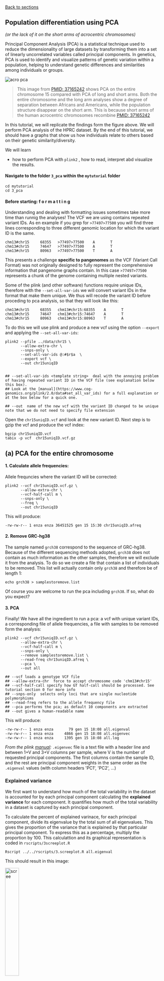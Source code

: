 [Back to sections](/#tutorial-sections)

## Population differentiation using PCA 
_(or the lack of it on the short arms of acrocentric chromosomes)_

Principal Component Analysis (PCA) is a statistical technique used to reduce the dimensionality of large datasets by transforming them into a set of linearly uncorrelated variables called principal components. In genetics, PCA is used to identify and visualize patterns of genetic variation within a population, helping to understand genetic differences and similarities among individuals or groups.


![acro pca](../img/pangenome_pca.png)

> This image from [PMID: 37165242](https://pubmed.ncbi.nlm.nih.gov/37165242/) shows PCA on the entire chromosome 15 compared with PCA of long and short arms. Both the entire chromosome and the long arm analyses show a degree of separation between Africans and Americans, while the population structure disappear on the short arm. This is because short arms of the human acrocentric chromosomes recombine [PMID: 37165242](https://pubmed.ncbi.nlm.nih.gov/37165241/) 


In this tutorial, we will replicate the findings form the figure above. We will perform PCA analysis of the HPRC dataset. By the end of this tutorial, we should have a graphs that show us how individuals relate to others based on their genetic similarity/diversity.

We will learn 
- how to perform PCA with `plink2` , how to read, interpret abd visualize the results.  

#### Navigate to the folder `3_pca` within the `mytutorial` folder 

```shell
cd mytutorial
cd 3_pca
```

#### Before starting: f o r m a t t i n g 

Understanding and dealing with formatting issues sometimes take more time than runnig the analyses! The VCF we are using contains repeated variant IDs. As en example if you grep for `>77497>77500`  you will find three lines corresponding to three different genomic location for which the variant ID is the same. 

```shell
chm13#chr15     68355   >77497>77500    A       T
chm13#chr15     74647   >77497>77500    A       T
chm13#chr15     80963   >77497>77500    T       A
```

This presents a challenge **specific to pangenomes** as the VCF (Variant Call Format) was not originally designed to fully represent the comprehensive information that pangenome graphs contain. In this case `>77497>77500`  represents a chunk of the genome containing multiple nested variants.  

Some of the plink (and other software) functions require unique IDs, therefore with the `--set-all-var-ids` we will convert variant IDs in the format that make them unique. We thus will recode the variant ID before proceding to pca analysis, so that they will look like this: 

```shell
chm13#chr15     68355   chm13#chr15:68355    A       T
chm13#chr15     74647   chm13#chr15:74647    A       T
chm13#chr15     80963   chm13#chr15:80963    T       A
```

To do this we will use plink and produce a new vcf using the option `--export`  and applying the `--set-all-var-ids`: 

```shell
plink2 --pfile ../data/chr15 \
       --allow-extra-chr \
       --snps-only \
       --set-all-var-ids @:#$r$a  \
       --export vcf \
       --out chr15uniqID


## --set-all-var-ids <template string>  deal with the annoying problem of having repeated variant ID in the VCF file (see explanation below this box). 
## Look at the [manual](https://www.cog-genomics.org/plink/2.0/data#set_all_var_ids) for a full explanation or at the box below for a quick one. 

## --out  name of the new vcf with the variant ID changed to be unique note that we do not need to specify file extension 
```

Open the `chr15uniqID.vcf` and look at the new variant ID. Next step is to gzip the vcf and produce the vcf index: 

```shell
bgzip chr15uniqID.vcf 
tabix -p vcf  chr15uniqID.vcf.gz
```

## (a) PCA for the entire chromosome

#### 1. Calculate allele frequencies: 
Allele frequncies where the variant ID will be corrected:

```shell
plink2 --vcf chr15uniqID.vcf.gz \
       --allow-extra-chr \
       --vcf-half-call m \
       --snps-only \
       --freq \
       --out chr15uniqID 
```

This will produce: 
```shell
-rw-rw-r-- 1 enza enza 36451525 gen 15 15:30 chr15uniqID.afreq
```

#### 2. Remove GRC-hg38 
The sample named `grch38` correspond to the sequence of GRC-hg38. Because of the different sequencing methods adopted, `grch38` does not contain as much information as the other samples, therefore we will exclude it from the analysis. To do so we create a file that contain a list of individuals to be removed. This list will actually contain only `grch38`  and therefore be of length 1: 

```shell
echo grch38 > samplestoremove.list

``` 
Of course you are welcome to run the pca including `grch38`. If so, what do you expect? 

#### 3. PCA 
Finally! We have all the ingredient to run a pca: a vcf with unique variant IDs, a corresponding file of allele frequencies, a file with samples to be removed form the analysis: 

```shell 
plink2 --vcf chr15uniqID.vcf.gz \
       --allow-extra-chr \
       --vcf-half-call m \
       --snps-only \
       --remove samplestoremove.list \
       --read-freq chr15uniqID.afreq \
       --pca \
       --out all 

## --vcf loads a genotype VCF file
## --allow-extra-chr  force to accept chromosome code 'chm13#chr15'
## --vcf-half-call specify how GT half-call should be processed. See tutorial section 0 for more info
## --snps-only  selects only loci that are single nucleotide polymorphisms 
## --read-freq refers to the allele frequency file 
## --pca performs the pca; as default 10 components are extracted 
## --out gives a human-readable name 

```
This will produce: 

```shell
-rw-rw-r-- 1 enza enza       79 gen 15 18:08 all.eigenval
-rw-rw-r-- 1 enza enza     4866 gen 15 18:08 all.eigenvec
-rw-rw-r-- 1 enza enza     1395 gen 15 18:08 all.log
```

_From the plink [manual](https://www.cog-genomics.org/plink/2.0/formats#eigenvec):_  `.eigenvec` file is a text file with a header line and between 1+V and 3+V columns per sample, where V is the number of requested principal components. The first columns contain the sample ID, and the rest are principal component weights in the same order as the `.eigenval` values (with column headers 'PC1', 'PC2', ...)

### Explained variance 
We first want to understand how much of the total variability in the dataset is accounted for by each principal component calculating the **explained variance** for each component. It quantifies how much of the total variability in a dataset is captured by each principal component. 

To calculate the percent of explained varinace, for each principal component, divide its eigenvalue by the total sum of all eigenvalues. This gives the proportion of the variance that is explained by that particular principal component. To express this as a percentage, multiply the proportion by 100. This calculattion and its graphical representation is coded in `rscripts/3screeplot.R`

```shell
Rscript ../../rscripts/3.screeplot.R all.eigenval 
```

This should result in this image: 
<!---![scree](../img/all.eigenvalscree.png)--> 
<img src="../img/all.eigenvalscree.png" alt="scree" width="30%"/>

### Scatter Plot 
Next we want to make a scatter plot of the first two components: 

```shell
Rscript  ../../rscripts/3.plotPCA.R all.eigenvec  ../../metadata/hprc.metadata
```
This should result in this image: 
<!--![pca](../img/all.eigenvec.pca.png)---> 
<img src="../img/all.eigenvec.pca.png" alt="pca" width="60%"/>


## (b) PCA for the p-arm and the q-arm 

Now try by yourself to implement pca only for the p-arm or the q-arm of the chromosome to see if there is a change. 
From this list of [centromeres coordinates](https://github.com/pangenome/chromosome_communities/blob/main/data/chm13.centromeres.approximate.bed) we can learn that for chr 15 the centromere is approximately between 15,412,039 bp and 17,709,803 bp. 

Our vcf spans variants from position 410 to 99,753,074: 

```shell

zcat chr15uniqID.vcf.gz | grep -v '##' | cut -f1,2  | head -2 
#CHROM  POS
chm13#chr15     410

zcat chr15uniqID.vcf.gz | grep -v '##' | cut -f1,2  | tail  -1 
chm13#chr15     99753074
```

#### <img src="../img/faq.jpg" alt="icon" width="50"/> How would you do it? 

We can make two sub-vcfs each containing only markers from the q-arm or the q-arm  using `bcftools`:  

```shell 
bcftools view -r chm13#chr15:17709803-99753074 -O z  -o q-arm.vcf.gz chr15uniqID.vcf.gz 

# -r specifies the genomic regioon 
# -O z produced a gzipped file 
# -o gives the output name 
# chr15uniqID.vcf.gz is teh starting vcf 
```

After producing the vcf we produce its index using tabix: 
```shell 
tabix -p vcf p-arm.vcf.gz
```

Similarly for the p-arm: 
```shell 
bcftools view -r  -r chm13#chr15:0-15412039 -O z  -o p-arm.vcf.gz chr15uniqID.vcf.gz 
tabix -p vcf p-arm.vcf.gz
```

Or you can use this already-made vcf for the p-arm: 
```shell
/home/genomics/workshop_materials/population_genomics/chr15.confident.SNPs.pArm.vcf.gz
```

Now repeat the PCA with plink: 
```shell
 
 plink2 --vcf q-arm.vcf.gz\
        --allow-extra-chr \
        --vcf-half-call m  \
        --snps-only \
        --remove samplestoremove.list \
        --read-freq chr15uniqID.afreq \
        --pca \
        --out q-arm

plink2 --vcf p-arm.vcf.gz \
        --allow-extra-chr \
        --vcf-half-call m \
        --snps-only \
        --rm-dup exclude-mismatch \
        --remove samplestoremove.list \
        --read-freq chr15uniqID.afreq \
        --pca \
        --out p-arm
```


And the plotting: 
```shell
Rscript  ../../rscripts/3.plotPCA.R p-arm.eigenvec  ../../metadata/hprc.metadata

Rscript  ../../rscripts/3.plotPCA.R q-arm.eigenvec  ../../metadata/hprc.metadata
```

#### <img src="../img/faq.jpg" alt="icon" width="50"/> Do you see any difference among p-arm, q-arm, and entire chromosome? 

[Back to sections](../index.html#tutorial-sections)